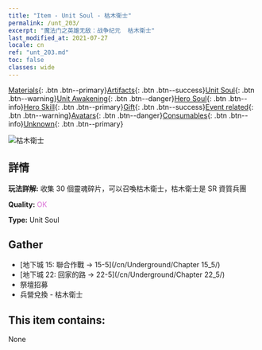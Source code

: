 ```yaml
---
title: "Item - Unit Soul - 枯木衛士"
permalink: /unt_203/
excerpt: "魔法门之英雄无敌：战争纪元  枯木衛士"
last_modified_at: 2021-07-27
locale: cn
ref: "unt_203.md"
toc: false
classes: wide
---
```

 [Materials](/ItemsCN/){: .btn .btn--primary}[Artifacts](/ItemsCN/Artifacts/){: .btn .btn--success}[Unit Soul](/ItemsCN/UnitSoul/){: .btn .btn--warning}[Unit Awakening](/ItemsCN/UnitAwakening/){: .btn .btn--danger}[Hero Soul](/ItemsCN/HeroSoul/){: .btn .btn--info}[Hero Skill](/ItemsCN/HeroSkill/){: .btn .btn--primary}[Gift](/ItemsCN/Gift/){: .btn .btn--success}[Event related](/ItemsCN/Events/){: .btn .btn--warning}[Avatars](/ItemsCN/Avatars/){: .btn .btn--danger}[Consumables](/ItemsCN/Consumables/){: .btn .btn--info}[Unknown](/ItemsCN/Unknown/){: .btn .btn--primary}

 ![枯木衛士](/images/u/ti_shuyao.jpg)

## 詳情
 **玩法詳解:** 收集 30 個靈魂碎片，可以召喚枯木衛士，枯木衛士是 SR 資質兵團

 **Quality:** <span style="color: #DA70D6">OK</span>

 **Type:** Unit Soul

## Gather

*    [地下城 15: 聯合作戰 -> 15-5](/cn/Underground/Chapter 15_5/) 
*    [地下城 22: 回家的路 -> 22-5](/cn/Underground/Chapter 22_5/) 
*    祭壇招募 
*    兵營兌換 - 枯木衛士 

## This item contains:

  None

